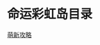 # 命运彩虹岛目录

<!-- > 本文作者：[程序员鱼皮](https://yuyuanweb.feishu.cn/wiki/Abldw5WkjidySxkKxU2cQdAtnah)
>
> 本站地址：[https://codefather.cn](https://codefather.cn) -->


[萌新攻略](命运彩虹岛萌新攻略.md)

<!-- [Java 学习路线 by 程序员鱼皮](Java学习路线%20by%20程序员鱼皮.md)

[前端学习路线 by 程序员鱼皮](前端学习路线%20by%20程序员鱼皮.md)

[C++ 学习路线 by 程序员鱼皮](C++学习路线%20by%20程序员鱼皮.md)

[Python 学习路线 by 程序员鱼皮](Python学习路线%20by%20程序员鱼皮.md)

[SQL 免费实战自学网站 by 程序员鱼皮](SQL免费实战自学网站%20by%20程序员鱼皮.md)
l
[计算机基础学习路线 by 程序员鱼皮](计算机基础学习路线%20by%20程序员鱼皮.md)

[数据结构和算法学习路线 by 程序员鱼皮](数据结构和算法学习路线%20by%20程序员鱼皮.md)

[Git & GitHub 学习路线 by 程序员鱼皮](Git&GitHub学习路线%20by%20程序员鱼皮.md)

[Linux 学习路线 by 程序员鱼皮](Linux学习路线%20by%20程序员鱼皮.md)

[设计模式学习路线 by 程序员鱼皮](设计模式学习路线%20by%20程序员鱼皮.md) -->





